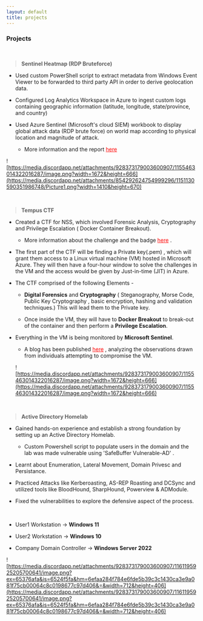 ```yaml
---
layout: default
title: projects
---
```


### **Projects**

<br>

> **Sentinel Heatmap (RDP Bruteforce)**
    
- Used custom PowerShell script to extract metadata from Windows Event Viewer to be forwarded to third party API in order to derive geolocation data.

- Configured Log Analytics Workspace in Azure to ingest custom logs containing geographic information (latitude, longitude, state/province, and country)

- Used Azure Sentinel (Microsoft's cloud SIEM) workbook to display global attack data (RDP brute force) on world map according to physical location and magnitude of attack.

   - More information and the report <a href="https://arorarachit.com/blog/sentinel-heatmap-rdp-bruteforce" style="color:red;" rel="noopener">here</a> 

![https://media.discordapp.net/attachments/928373179003600907/1155463014322016287/image.png?width=1672&height=666](https://media.discordapp.net/attachments/854292624754999296/1151130590351986748/Picture1.png?width=1410&height=670)


<br>


> **Tempus CTF**
    
    
- Created a CTF for NSS, which involved Forensic Analysis, Cryptography and Privilege Escalation ( Docker Container Breakout). 

    - More information about the challenge and the badge <a href="https://www.credly.com/org/noshitsecurity/badge/rage" style="color:red;" rel="noopener">here</a> .

- The first part of the  CTF will be finding a Private key(.pem) , which will grant them access to a Linux virtual machine (VM) hosted in Microsoft Azure.
They will then have a four-hour window to solve the challenges in the VM and the access would be given by Just-in-time (JIT) in Azure.

- The CTF comprised of the following Elements -

    - **Digital Forensics** and **Cryptography** ( Steganography, Morse Code, Public Key Cryptography , basic encryption, hashing and validation techniques.) 
    This will lead them to the Private key.

    - Once inside the VM, they will have to **Docker Breakout** to break-out of the container and then perform a **Privilege Escalation**.

- Everything in the VM is being monitored by **Microsoft Sentinel**.

    - A blog has been published <a href="https://arorarachit.com/blog/azure-sentinel-investigating-incidents" style="color:red;" rel="noopener">here</a> , analyzing the observations drawn from individuals attempting to compromise the VM.
    
    ![https://media.discordapp.net/attachments/928373179003600907/1155463014322016287/image.png?width=1672&height=666](https://media.discordapp.net/attachments/928373179003600907/1155463014322016287/image.png?width=1672&height=666)
    
	<br>

> **Active Directory Homelab**

- Gained hands-on experience and establish a strong foundation by setting up an Active Directory Homelab.

    - Custom Powershell script to populate users in the domain and the lab was made vulnerable using 'SafeBuffer Vulnerable-AD' .

- Learnt about Enumeration, Lateral Movement, Domain Privesc and Persistance.

- Practiced Attacks like Kerberoasting, AS-REP Roasting and DCSync and utilized tools like BloodHound, SharpHound, Powerview & ADModule.

- Fixed the vulnerabilities to explore the defensive aspect of the process.

<br>

* User1 Workstation → **Windows 11**
    
* User2 Workstation → **Windows 10**
    
* Company Domain Controller → **Windows Server 2022**

    
![https://media.discordapp.net/attachments/928373179003600907/1161195925205700641/image.png?ex=65376afa&is=6524f5fa&hm=6efaa284f784e6fde5b39c3c1430ca3e9a081f75cb00064c8c0198677c97d406&=&width=712&height=406](https://media.discordapp.net/attachments/928373179003600907/1161195925205700641/image.png?ex=65376afa&is=6524f5fa&hm=6efaa284f784e6fde5b39c3c1430ca3e9a081f75cb00064c8c0198677c97d406&=&width=712&height=406)

 <br>
    

<br>
